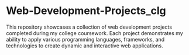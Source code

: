 # Web-Development-Projects_clg
This repository showcases a collection of web development projects completed during my college coursework. Each project demonstrates my ability to apply various programming languages, frameworks, and technologies to create dynamic and interactive web applications.
